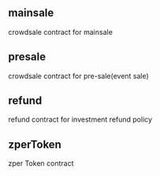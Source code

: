 ## mainsale
crowdsale contract for mainsale


## presale
crowdsale contract for pre-sale(event sale)


## refund
refund contract for investment refund policy


## zperToken
zper Token contract
